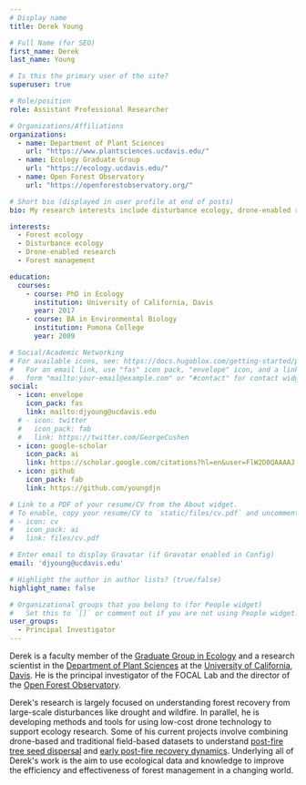 ```yaml
---
# Display name
title: Derek Young

# Full Name (for SEO)
first_name: Derek
last_name: Young

# Is this the primary user of the site?
superuser: true

# Role/position
role: Assistant Professional Researcher

# Organizations/Affiliations
organizations:
  - name: Department of Plant Sciences
    url: "https://www.plantsciences.ucdavis.edu/"
  - name: Ecology Graduate Group
    url: "https://ecology.ucdavis.edu/"
  - name: Open Forest Observatory
    url: "https://openforestobservatory.org/"

# Short bio (displayed in user profile at end of posts)
bio: My research interests include disturbance ecology, drone-enabled research, and forest management.

interests:
  - Forest ecology
  - Disturbance ecology
  - Drone-enabled research
  - Forest management

education:
  courses:
    - course: PhD in Ecology
      institution: University of California, Davis
      year: 2017
    - course: BA in Environmental Biology
      institution: Pomona College
      year: 2009

# Social/Academic Networking
# For available icons, see: https://docs.hugoblox.com/getting-started/page-builder/#icons
#   For an email link, use "fas" icon pack, "envelope" icon, and a link in the
#   form "mailto:your-email@example.com" or "#contact" for contact widget.
social:
  - icon: envelope
    icon_pack: fas
    link: mailto:djyoung@ucdavis.edu
  # - icon: twitter
  #   icon_pack: fab
  #   link: https://twitter.com/GeorgeCushen
  - icon: google-scholar
    icon_pack: ai
    link: https://scholar.google.com/citations?hl=en&user=FlW2D0QAAAAJ
  - icon: github
    icon_pack: fab
    link: https://github.com/youngdjn

# Link to a PDF of your resume/CV from the About widget.
# To enable, copy your resume/CV to `static/files/cv.pdf` and uncomment the lines below.
# - icon: cv
#   icon_pack: ai
#   link: files/cv.pdf

# Enter email to display Gravatar (if Gravatar enabled in Config)
email: 'djyoung@ucdavis.edu'

# Highlight the author in author lists? (true/false)
highlight_name: false

# Organizational groups that you belong to (for People widget)
#   Set this to `[]` or comment out if you are not using People widget.
user_groups:
  - Principal Investigator
---
```


Derek is a faculty member of the [Graduate Group in Ecology](https://ecology.ucdavis.edu/) and a research scientist in the [Department of Plant Sciences](https://www.plantsciences.ucdavis.edu/) at the [University of California, Davis](https://www.ucdavis.edu/). He is the principal investigator of the FOCAL Lab and the director of the [Open Forest Observatory](https://openforestobservatory.org/).

Derek's research is largely focused on understanding forest recovery from large-scale disturbances like drought and wildfire. In parallel, he is developing methods and tools for using low-cost drone technology to support ecology research. Some of his current projects involve combining drone-based and traditional field-based datasets to understand [post-fire tree seed dispersal](/current-research/dispersal-modeling/) and [early post-fire recovery dynamics](/current-research/early-regen/). Underlying all of Derek's work is the aim to use ecological data and knowledge to improve the efficiency and effectiveness of forest management in a changing world.
